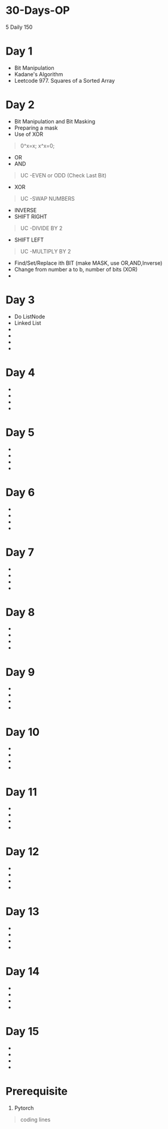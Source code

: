 # 30-Days-OP
5 Daily 150

# Day 1

- Bit Manipulation
- Kadane's Algorithm
- Leetcode 977. Squares of a Sorted Array

# Day 2
- Bit Manipulation and Bit Masking
- Preparing a mask
- Use of XOR
> 0^x=x; 
> x^x=0;
- OR 
- AND 
> UC -EVEN or ODD (Check Last Bit)
- XOR 
> UC -SWAP NUMBERS
- INVERSE 
- SHIFT RIGHT 
> UC -DIVIDE BY 2
- SHIFT LEFT
> UC -MULTIPLY BY 2
- Find/Set/Replace ith BIT (make MASK, use OR,AND,Inverse)
- Change from number a to b, number of bits (XOR)
-

# Day 3
- Do ListNode
- Linked List
- 
- 
- 
- 
# Day 4
- 
- 
- 
- 
# Day 5
- 
- 
- 
- 
# Day 6
- 
- 
- 
- 
# Day 7
- 
- 
- 
- 
# Day 8
- 
- 
- 
- 
# Day 9
- 
- 
- 
- 
# Day 10
- 
- 
- 
- 
# Day 11
- 
- 
- 
- 
# Day 12
- 
- 
- 
- 
# Day 13
- 
- 
- 
- 
# Day 14
- 
- 
- 
- 
# Day 15
- 
- 
- 
- 

# Prerequisite 

1. Pytorch 

> coding lines


